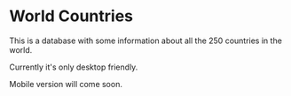 # World Countries 

This is a database with some information about all the 250 countries in the world.

Currently it's only desktop friendly.

Mobile version will come soon.
